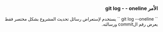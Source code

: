 


### <div dir=rtl>الأمر git log - - oneline<dir>

<div dir=rtl>
``
git log --oneline
``
يستخدم لإستعراض رسائل تحديث المشروع بشكل مختصر فقط يعرض رقم الcommit ورسالته. 

<div>

